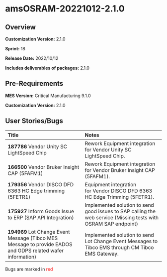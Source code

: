 ﻿# amsOSRAM-20221012-2.1.0

## Overview

**Customization Version:** 2.1.0

**Sprint:** 18

**Release Date:** 2022/10/12

**Includes deliverables of packages:** 2.1.0

## Pre-Requirements

**MES Version:** Critical Manufacturing 9.1.0

**Customization Version:** 2.1.0

## User Stories/Bugs

| Title        | Notes            |
| :----------- | :--------------- |
| **187786** Vendor Unity SC LightSpeed Chip | Rework Equipment integration for Vendor Unity SC LightSpeed Chip. |
| **166500** Vendor Bruker Insight CAP (5FAFM1) | Rework Equipment integration for Vendor Bruker Insight CAP (5FAFM1). |
| **179356** Vendor DISCO DFD 6363 HC Edge trimming (5FETR1) | Equipment integration for&nbsp;Vendor DISCO DFD 6363 HC Edge Trimming (5FETR1). |
| **175927** Inform Goods Issue to ERP (SAP API Integration) | Implemented solution to send good issues to SAP calling the web service (Missing tests with OSRAM SAP endpoint) |
| **194969** Lot Change Event Message (Tibco MES Message to provide EADOS and GDPS related wafer information) | Implemented solution to send Lot Change Event Messages to Tibco EMS through CM Tibco EMS Gateway. |

Bugs are marked in <span style='color:red'>red</span>
